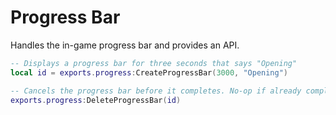 # Progress Bar
Handles the in-game progress bar and provides an API.

```lua
-- Displays a progress bar for three seconds that says "Opening"
local id = exports.progress:CreateProgressBar(3000, "Opening")

-- Cancels the progress bar before it completes. No-op if already completed.
exports.progress:DeleteProgressBar(id)
```
